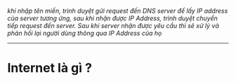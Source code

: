  *khi nhập tên miền, trình duyệt gửi request đến DNS server để lấy IP address của server tương ứng, sau khi nhận được IP Address, trình duyệt chuyển tiếp request đến server. Sau khi server nhận được yêu cầu thì sẽ xử lý và phản hồi lại người dùng thông qua IP Address của họ*

---
# Internet là gì ?

